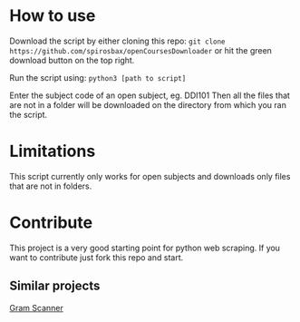 # How to use
Download the script by either cloning this repo:
`git clone https://github.com/spirosbax/openCoursesDownloader`
or hit the green download button on the top right.

Run the script using:
`python3 [path to script]`

Enter the subject code of an open subject, eg. DDI101
Then all the files that are not in a folder will be downloaded on the directory from which you ran the script.

# Limitations
This script currently only works for open subjects and downloads only files that are not in folders.

# Contribute
This project is a very good starting point for python web scraping.
If you want to contribute just fork this repo and start.

## Similar projects
[Gram Scanner](https://github.com/nickgarlis/gram-scanner)
